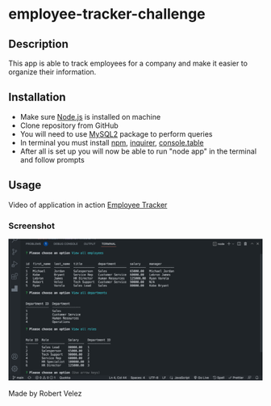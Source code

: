 # employee-tracker-challenge

## Description
This app is able to track employees for a company and make it easier to organize their information.

## Installation
- Make sure [Node.js](https://nodejs.org/en/download/) is installed on machine
- Clone repository from GitHub
- You will need to use [MySQL2](https://www.npmjs.com/package/mysql2) package to perform queries
- In terminal you must install [npm](https://docs.npmjs.com/downloading-and-installing-node-js-and-npm), [inquirer](https://www.npmjs.com/package/inquirer), [console.table](https://www.npmjs.com/package/console.table)
- After all is set up you will now be able to run "node app" in the terminal and follow prompts

## Usage
Video of application in action
[Employee Tracker](https://drive.google.com/file/d/11P8hJ7lSrNC3frI1qVvvqHyVlhAFLS5-/view)

### Screenshot
![](./assets/employee-tracker.png)

Made by Robert Velez